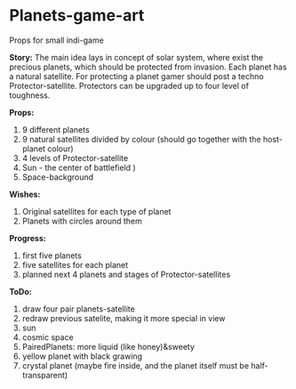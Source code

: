 # Planets-game-art
Props for small indi-game

**Story:**
The main idea lays in concept of solar system, where exist the precious planets, which should be protected from invasion.
Each planet has a natural satellite.
For protecting a planet gamer should post a techno Protector-satellite. Protectors can be upgraded up to four level of toughness.

**Props:**
1. 9 different planets
2. 9 natural satellites divided by colour (should go together with the host-planet colour)
3. 4 levels of Protector-satellite
4. Sun - the center of battlefield )
5. Space-background

**Wishes:**
1. Original satellites for each type of planet
2. Planets with circles around them

**Progress:**
1. first five planets
2. five satellites for each planet
3. planned next 4 planets and stages of Protector-satellites

**ToDo:**
1. draw four pair planets-satellite
2. redraw previous satelite, making it more special in view
3. sun
4. cosmic space
5. PairedPlanets: more liquid (like honey)&sweety
6. yellow planet with black grawing
7. crystal planet (maybe fire inside, and the planet itself must be half-transparent)

